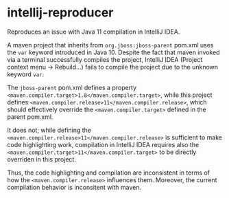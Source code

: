 # intellij-reproducer

Reproduces an issue with Java 11 compilation in IntelliJ IDEA.

A maven project that inherits from `org.jboss:jboss-parent` pom.xml uses the `var` keyword introduced in Java 10.
Despite the fact that maven invoked via a terminal successfully compiles the project, IntelliJ IDEA (Project context menu -> Rebuild...) 
fails to compile the project due to the unknown keyword `var`.

The `jboss-parent` pom.xml defines a property `<maven.compiler.target>1.8</maven.compiler.target>`, 
while this project defines `<maven.compiler.release>11</maven.compiler.release>`, which should effectively override the `<maven.compiler.target>` defined
in the parent pom.xml.

It does not; while defining the `<maven.compiler.release>11</maven.compiler.release>` is sufficient to make code highlighting work, compilation in IntelliJ IDEA
requires also the `<maven.compiler.target>11</maven.compiler.target>` to be directly overriden in this project.

Thus, the code highlighting and compilation are inconsistent in terms of how the `<maven.compiler.release>` influences them. Moreover, the current compilation behavior is inconsitent with maven.



